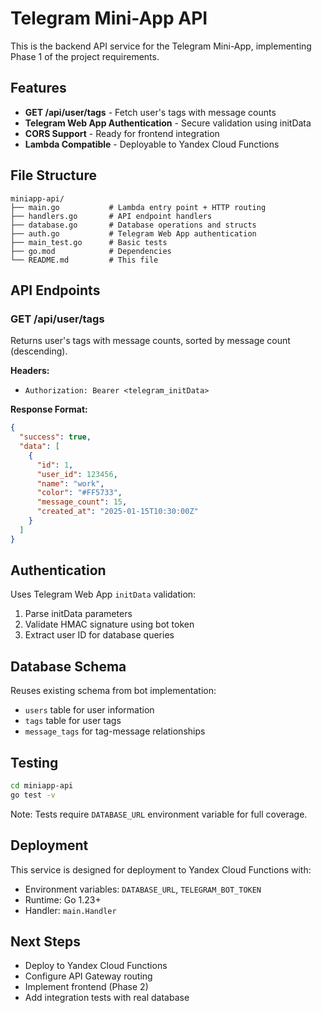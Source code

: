 # Telegram Mini-App API

This is the backend API service for the Telegram Mini-App, implementing Phase 1 of the project requirements.

## Features

- **GET /api/user/tags** - Fetch user's tags with message counts
- **Telegram Web App Authentication** - Secure validation using initData
- **CORS Support** - Ready for frontend integration
- **Lambda Compatible** - Deployable to Yandex Cloud Functions

## File Structure

```
miniapp-api/
├── main.go           # Lambda entry point + HTTP routing
├── handlers.go       # API endpoint handlers
├── database.go       # Database operations and structs
├── auth.go           # Telegram Web App authentication
├── main_test.go      # Basic tests
├── go.mod            # Dependencies
└── README.md         # This file
```

## API Endpoints

### GET /api/user/tags

Returns user's tags with message counts, sorted by message count (descending).

**Headers:**
- `Authorization: Bearer <telegram_initData>`

**Response Format:**
```json
{
  "success": true,
  "data": [
    {
      "id": 1,
      "user_id": 123456,
      "name": "work",
      "color": "#FF5733",
      "message_count": 15,
      "created_at": "2025-01-15T10:30:00Z"
    }
  ]
}
```

## Authentication

Uses Telegram Web App `initData` validation:
1. Parse initData parameters
2. Validate HMAC signature using bot token
3. Extract user ID for database queries

## Database Schema

Reuses existing schema from bot implementation:
- `users` table for user information
- `tags` table for user tags
- `message_tags` for tag-message relationships

## Testing

```bash
cd miniapp-api
go test -v
```

Note: Tests require `DATABASE_URL` environment variable for full coverage.

## Deployment

This service is designed for deployment to Yandex Cloud Functions with:
- Environment variables: `DATABASE_URL`, `TELEGRAM_BOT_TOKEN`
- Runtime: Go 1.23+
- Handler: `main.Handler`

## Next Steps

- Deploy to Yandex Cloud Functions
- Configure API Gateway routing
- Implement frontend (Phase 2)
- Add integration tests with real database